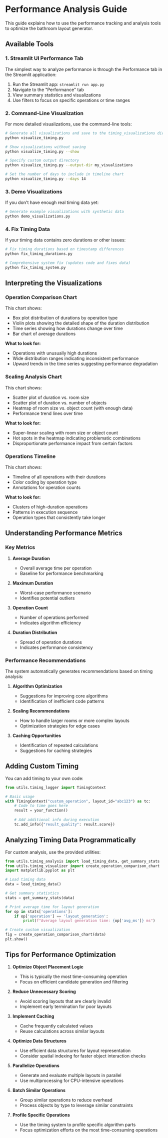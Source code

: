 # Performance Analysis Guide

This guide explains how to use the performance tracking and analysis tools to optimize the bathroom layout generator.

## Available Tools

### 1. Streamlit UI Performance Tab

The simplest way to analyze performance is through the Performance tab in the Streamlit application:

1. Run the Streamlit app: `streamlit run app.py`
2. Navigate to the "Performance" tab
3. View summary statistics and visualizations
4. Use filters to focus on specific operations or time ranges

### 2. Command-Line Visualization

For more detailed visualizations, use the command-line tools:

```bash
# Generate all visualizations and save to the timing_visualizations directory
python visualize_timing.py

# Show visualizations without saving
python visualize_timing.py --show

# Specify custom output directory
python visualize_timing.py --output-dir my_visualizations

# Set the number of days to include in timeline chart
python visualize_timing.py --days 14
```

### 3. Demo Visualizations

If you don't have enough real timing data yet:

```bash
# Generate example visualizations with synthetic data
python demo_visualizations.py
```

### 4. Fix Timing Data

If your timing data contains zero durations or other issues:

```bash
# Fix timing durations based on timestamp differences
python fix_timing_durations.py

# Comprehensive system fix (updates code and fixes data)
python fix_timing_system.py
```

## Interpreting the Visualizations

### Operation Comparison Chart

This chart shows:
- Box plot distribution of durations by operation type
- Violin plots showing the detailed shape of the duration distribution
- Time series showing how durations change over time
- Bar chart of average durations

**What to look for:**
- Operations with unusually high durations
- Wide distribution ranges indicating inconsistent performance
- Upward trends in the time series suggesting performance degradation

### Scaling Analysis Chart

This chart shows:
- Scatter plot of duration vs. room size
- Scatter plot of duration vs. number of objects
- Heatmap of room size vs. object count (with enough data)
- Performance trend lines over time

**What to look for:**
- Super-linear scaling with room size or object count
- Hot spots in the heatmap indicating problematic combinations
- Disproportionate performance impact from certain factors

### Operations Timeline

This chart shows:
- Timeline of all operations with their durations
- Color coding by operation type
- Annotations for operation counts

**What to look for:**
- Clusters of high-duration operations
- Patterns in execution sequence
- Operation types that consistently take longer

## Understanding Performance Metrics

### Key Metrics

1. **Average Duration**
   - Overall average time per operation
   - Baseline for performance benchmarking

2. **Maximum Duration**
   - Worst-case performance scenario
   - Identifies potential outliers

3. **Operation Count**
   - Number of operations performed
   - Indicates algorithm efficiency

4. **Duration Distribution**
   - Spread of operation durations
   - Indicates performance consistency

### Performance Recommendations

The system automatically generates recommendations based on timing analysis:

1. **Algorithm Optimization**
   - Suggestions for improving core algorithms
   - Identification of inefficient code patterns

2. **Scaling Recommendations**
   - How to handle larger rooms or more complex layouts
   - Optimization strategies for edge cases

3. **Caching Opportunities**
   - Identification of repeated calculations
   - Suggestions for caching strategies

## Adding Custom Timing

You can add timing to your own code:

```python
from utils.timing_logger import TimingContext

# Basic usage
with TimingContext("custom_operation", layout_id="abc123") as tc:
    # Code to time goes here
    result = your_function()
    
    # Add additional info during execution
    tc.add_info({"result_quality": result.score})
```

## Analyzing Timing Data Programmatically

For custom analysis, use the provided utilities:

```python
from utils.timing_analysis import load_timing_data, get_summary_stats
from utils.timing_visualizer import create_operation_comparison_chart
import matplotlib.pyplot as plt

# Load timing data
data = load_timing_data()

# Get summary statistics
stats = get_summary_stats(data)

# Print average time for layout generation
for op in stats['operations']:
    if op['operation'] == 'layout_generation':
        print(f"Average layout generation time: {op['avg_ms']} ms")

# Create custom visualization
fig = create_operation_comparison_chart(data)
plt.show()
```

## Tips for Performance Optimization

1. **Optimize Object Placement Logic**
   - This is typically the most time-consuming operation
   - Focus on efficient candidate generation and filtering

2. **Reduce Unnecessary Scoring**
   - Avoid scoring layouts that are clearly invalid
   - Implement early termination for poor layouts

3. **Implement Caching**
   - Cache frequently calculated values
   - Reuse calculations across similar layouts

4. **Optimize Data Structures**
   - Use efficient data structures for layout representation
   - Consider spatial indexing for faster object interaction checks

5. **Parallelize Operations**
   - Generate and evaluate multiple layouts in parallel
   - Use multiprocessing for CPU-intensive operations

6. **Batch Similar Operations**
   - Group similar operations to reduce overhead
   - Process objects by type to leverage similar constraints

7. **Profile Specific Operations**
   - Use the timing system to profile specific algorithm parts
   - Focus optimization efforts on the most time-consuming operations
